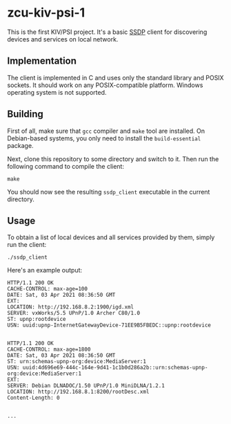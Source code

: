 # zcu-kiv-psi-1

This is the first KIV/PSI project. It's a basic [SSDP](https://en.wikipedia.org/wiki/Simple_Service_Discovery_Protocol)
client for discovering devices and services on local network.

## Implementation

The client is implemented in C and uses only the standard library and POSIX sockets.
It should work on any POSIX-compatible platform.
Windows operating system is not supported.

## Building

First of all, make sure that `gcc` compiler and `make` tool are installed.
On Debian-based systems, you only need to install the `build-essential` package.

Next, clone this repository to some directory and switch to it.
Then run the following command to compile the client:

```
make
```

You should now see the resulting `ssdp_client` executable in the current directory.

## Usage

To obtain a list of local devices and all services provided by them, simply run the client:

```
./ssdp_client
```

Here's an example output:

```
HTTP/1.1 200 OK
CACHE-CONTROL: max-age=100
DATE: Sat, 03 Apr 2021 08:36:50 GMT
EXT:
LOCATION: http://192.168.8.2:1900/igd.xml
SERVER: vxWorks/5.5 UPnP/1.0 Archer C80/1.0
ST: upnp:rootdevice
USN: uuid:upnp-InternetGatewayDevice-71EE9B5FBEDC::upnp:rootdevice


HTTP/1.1 200 OK
CACHE-CONTROL: max-age=1800
DATE: Sat, 03 Apr 2021 08:36:50 GMT
ST: urn:schemas-upnp-org:device:MediaServer:1
USN: uuid:4d696e69-444c-164e-9d41-1c1b0d286a2b::urn:schemas-upnp-org:device:MediaServer:1
EXT:
SERVER: Debian DLNADOC/1.50 UPnP/1.0 MiniDLNA/1.2.1
LOCATION: http://192.168.8.1:8200/rootDesc.xml
Content-Length: 0


...
```
